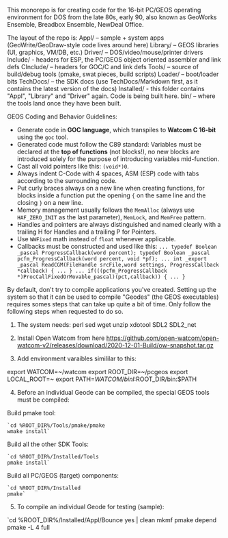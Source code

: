 This monorepo is for creating code for the 16-bit PC/GEOS operating environment for DOS from the late 80s, early 90, also known as
GeoWorks Ensemble, Breadbox Ensemble, NewDeal Office.

The layout of the repo is:
Appl/ – sample + system apps (GeoWrite/GeoDraw-style code lives around here)
Library/ – GEOS libraries (UI, graphics, VM/DB, etc.)
Driver/ – DOS/video/mouse/printer drivers
Include/ - headers for ESP, the PC/GEOS object oriented assembler and link defs
CInclude/ – headers for GOC/C and link defs
Tools/ – source of build/debug tools (pmake, swat pieces, build scripts)
Loader/ – boot/loader bits
TechDocs/ – the SDK docs (use TechDocs/Markdown first, as it contains the latest version of the docs)
Installed/ - this folder contains "Appl", "Library" and "Driver" again. Code is being built here.
bin/ – where the tools land once they have been built.

GEOS Coding and Behavior Guidelines:
- Generate code in **GOC language**, which transpiles to **Watcom C 16-bit** using the `goc` tool.
- Generated code must follow the C89 standard: Variables must be declared at the **top of functions** (not blocks!), no new blocks are introduced solely for the purpose of introducing variables mid-function.
- Cast all void pointers like this: `(void*)0`.
- Always indent C-Code with 4 spaces, ASM (ESP) code with tabs according to the surrounding code.
- Put curly braces always on a new line when creating functions, for blocks inside a function put the opening `{` on the same line and the closing `}` on a new line.
- Memory management usually follows the `MemAlloc` (always use `HAF_ZERO_INIT` as the last parameter), `MemLock`, and `MemFree` pattern.
- Handles and pointers are always distinguished and named clearly with a trailing H for Handles and a trailing P for Pointers.
- Use `WWFixed` math instead of `float` whenever applicable.
- Callbacks must be constructed and used like this:
`
...
typedef Boolean _pascal ProgressCallback(word percent);
typedef Boolean _pascal pcfm_ProgressCallback(word percent, void *pf);
...
int _export _pascal ReadCGM(FileHandle srcFile,word settings, ProgressCallback *callback)
{
...
}
...
if(((pcfm_ProgressCallback *)ProcCallFixedOrMovable_pascal)(pct,callback))
{
...
}
`

By default, don't try to compile applications you've created. Setting up the system so that it can be used to compile "Geodes" (the GEOS executables) requires somes steps that can take up quite a bit of time. Only follow the following steps when requested to do so.

1) The system needs: perl sed wget unzip xdotool SDL2 SDL2_net

2) Install Open Watcom from here https://github.com/open-watcom/open-watcom-v2/releases/download/2020-12-01-Build/ow-snapshot.tar.gz

3) Add environment varaibles simililar to this:

export WATCOM=~/watcom
export ROOT_DIR=~/pcgeos
export LOCAL_ROOT=~
export PATH=$WATCOM/binl:$ROOT_DIR/bin:$PATH

4) Before an individual Geode can be compiled, the special GEOS tools must be compiled:

Build pmake tool:

    `cd %ROOT_DIR%/Tools/pmake/pmake
    wmake install`

Build all the other SDK Tools:

    `cd %ROOT_DIR%/Installed/Tools
    pmake install`

Build all PC/GEOS (target) components:

    `cd %ROOT_DIR%/Installed
    pmake`

5) To compile an individual Geode for testing (sample):

`cd %ROOT_DIR%/Installed/Appl/Bounce
yes | clean
mkmf
pmake depend
pmake -L 4 full
